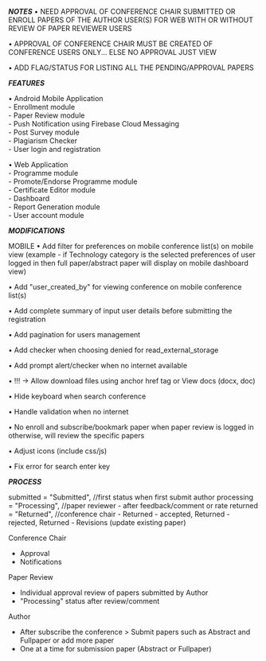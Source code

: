 ***NOTES***
• NEED APPROVAL OF CONFERENCE CHAIR SUBMITTED OR ENROLL PAPERS OF THE AUTHOR USER(S) FOR WEB WITH OR WITHOUT REVIEW OF PAPER REVIEWER USERS

• APPROVAL OF CONFERENCE CHAIR MUST BE CREATED OF CONFERENCE USERS ONLY... ELSE NO APPROVAL JUST VIEW

• ADD FLAG/STATUS FOR LISTING ALL THE PENDING/APPROVAL PAPERS



***FEATURES***

• Android Mobile Application				
	- Enrollment module			
	- Paper Review module			
	- Push Notification using Firebase Cloud Messaging 			
	- Post Survey module			
	- Plagiarism Checker			
	- User login and registration			
				
• Web Application				
	- Programme module			
	- Promote/Endorse Programme module			
	- Certificate Editor module 			
	- Dashboard 			
	- Report Generation module			
	- User account module			


***MODIFICATIONS***

MOBILE
• Add filter for preferences on mobile conference list(s) on mobile view (example - if Technology category is the selected preferences of user logged in then full paper/abstract paper will display on mobile dashboard view)

• Add "user_created_by" for viewing conference on mobile conference list(s)

• Add complete summary of input user details before submitting the registration

• Add pagination for users management

• Add checker when choosing denied for read_external_storage

• Add prompt alert/checker when no internet available

• !!! -> Allow download files using anchor href tag or View docs (docx, doc) 

• Hide keyboard when search conference

• Handle validation when no internet

• No enroll and subscribe/bookmark paper when paper review is logged in otherwise, will review the specific papers

• Adjust icons (include css/js)

• Fix error for search enter key


***PROCESS***

submitted = "Submitted", //first status when first submit author
processing = "Processing", //paper reviewer - after feedback/comment or rate
returned = "Returned", //conference chair - Returned - accepted, Returned - rejected, Returned - Revisions (update existing paper)


Conference Chair
- Approval
- Notifications


Paper Review
- Individual approval review of papers submitted by Author
- "Processing" status after review/comment


Author
- After subscribe the conference > Submit papers such as Abstract and Fullpaper or add more paper
- One at a time for submission paper (Abstract or Fullpaper)